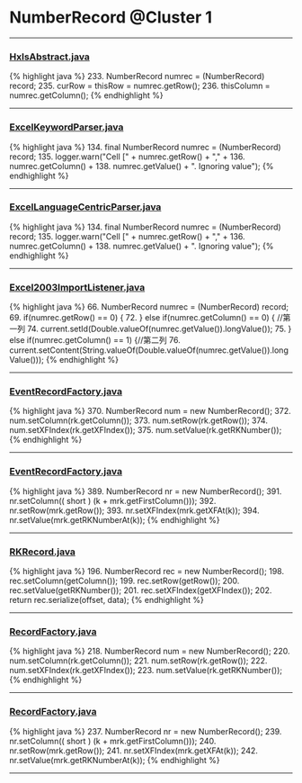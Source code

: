 # NumberRecord @Cluster 1

***

### [HxlsAbstract.java](https://searchcode.com/codesearch/view/68613461/)
{% highlight java %}
233. NumberRecord numrec = (NumberRecord) record;
235. curRow = thisRow = numrec.getRow();
236. thisColumn = numrec.getColumn();
{% endhighlight %}

***

### [ExcelKeywordParser.java](https://searchcode.com/codesearch/view/12440040/)
{% highlight java %}
134. final NumberRecord numrec = (NumberRecord) record;
135. logger.warn("Cell [" + numrec.getRow() + "," + 
136.         numrec.getColumn() + 
138.         numrec.getValue() + ". Ignoring value");
{% endhighlight %}

***

### [ExcelLanguageCentricParser.java](https://searchcode.com/codesearch/view/12440043/)
{% highlight java %}
134. final NumberRecord numrec = (NumberRecord) record;
135. logger.warn("Cell [" + numrec.getRow() + "," + 
136.         numrec.getColumn() + 
138.         numrec.getValue() + ". Ignoring value");
{% endhighlight %}

***

### [Excel2003ImportListener.java](https://searchcode.com/codesearch/view/92669296/)
{% highlight java %}
66. NumberRecord numrec = (NumberRecord) record;
69. if(numrec.getRow() == 0) {
72. } else if(numrec.getColumn() == 0) { //第一列
74.     current.setId(Double.valueOf(numrec.getValue()).longValue());
75. } else if(numrec.getColumn() == 1) {//第二列
76.     current.setContent(String.valueOf(Double.valueOf(numrec.getValue()).longValue()));
{% endhighlight %}

***

### [EventRecordFactory.java](https://searchcode.com/codesearch/view/15642343/)
{% highlight java %}
370. NumberRecord num = new NumberRecord();
372. num.setColumn(rk.getColumn());
373. num.setRow(rk.getRow());
374. num.setXFIndex(rk.getXFIndex());
375. num.setValue(rk.getRKNumber());
{% endhighlight %}

***

### [EventRecordFactory.java](https://searchcode.com/codesearch/view/15642343/)
{% highlight java %}
389. NumberRecord nr = new NumberRecord();
391. nr.setColumn(( short ) (k + mrk.getFirstColumn()));
392. nr.setRow(mrk.getRow());
393. nr.setXFIndex(mrk.getXFAt(k));
394. nr.setValue(mrk.getRKNumberAt(k));
{% endhighlight %}

***

### [RKRecord.java](https://searchcode.com/codesearch/view/15642451/)
{% highlight java %}
196. NumberRecord rec = new NumberRecord();
198. rec.setColumn(getColumn());
199. rec.setRow(getRow());
200. rec.setValue(getRKNumber());
201. rec.setXFIndex(getXFIndex());
202. return rec.serialize(offset, data);
{% endhighlight %}

***

### [RecordFactory.java](https://searchcode.com/codesearch/view/15642481/)
{% highlight java %}
218. NumberRecord num = new NumberRecord();
220. num.setColumn(rk.getColumn());
221. num.setRow(rk.getRow());
222. num.setXFIndex(rk.getXFIndex());
223. num.setValue(rk.getRKNumber());
{% endhighlight %}

***

### [RecordFactory.java](https://searchcode.com/codesearch/view/15642481/)
{% highlight java %}
237. NumberRecord nr = new NumberRecord();
239. nr.setColumn(( short ) (k + mrk.getFirstColumn()));
240. nr.setRow(mrk.getRow());
241. nr.setXFIndex(mrk.getXFAt(k));
242. nr.setValue(mrk.getRKNumberAt(k));
{% endhighlight %}

***

